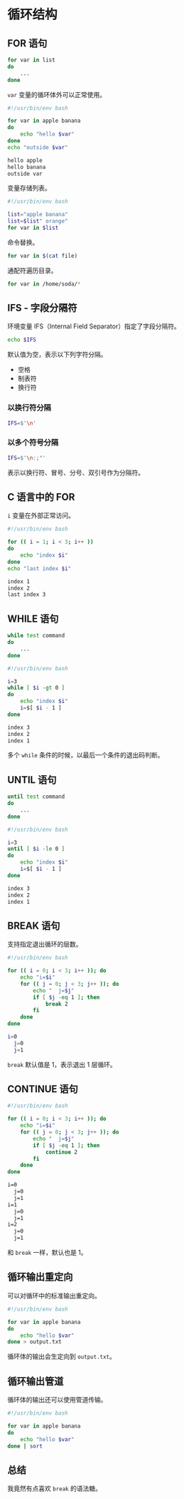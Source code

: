 # 循环结构

## FOR 语句

```bash
for var in list
do
    ...
done
```

`var` 变量的循环体外可以正常使用。

```bash
#!/usr/bin/env bash

for var in apple banana
do
    echo "hello $var"
done
echo "outside $var"
```

```txt
hello apple
hello banana
outside var
```

变量存储列表。

```bash
#!/usr/bin/env bash

list="apple banana"
list=$list" orange"
for var in $list
```

命令替换。

```bash
for var in $(cat file)
```

通配符遍历目录。

```bash
for var in /home/soda/*
```

## IFS - 字段分隔符

环境变量 IFS（Internal Field Separator）指定了字段分隔符。

```bash
echo $IFS
```

默认值为空，表示以下列字符分隔。

* 空格
* 制表符
* 换行符

### 以换行符分隔

```bash
IFS=$'\n'
```

### 以多个符号分隔

```bash
IFS=$'\n:;"'
```

表示以换行符、冒号、分号、双引号作为分隔符。

## C 语言中的 FOR

`i` 变量在外部正常访问。

```bash
#!/usr/bin/env bash

for (( i = 1; i < 3; i++ ))
do
    echo "index $i"
done
echo "last index $i"
```

```txt
index 1
index 2
last index 3
```

## WHILE 语句

```bash
while test command
do
    ...
done
```

```bash
#!/usr/bin/env bash

i=3
while [ $i -gt 0 ]
do
    echo "index $i"
    i=$[ $i - 1 ]
done
```

```txt
index 3
index 2
index 1
```

多个 `while` 条件的时候，以最后一个条件的退出码判断。

## UNTIL 语句

```bash
until test command
do
    ...
done
```

```bash
#!/usr/bin/env bash

i=3
until [ $i -le 0 ]
do
    echo "index $i"
    i=$[ $i - 1 ]
done
```

```txt
index 3
index 2
index 1
```

## BREAK 语句

支持指定退出循环的层数。

```bash
#!/usr/bin/env bash

for (( i = 0; i < 3; i++ )); do
    echo "i=$i"
    for (( j = 0; j < 3; j++ )); do
        echo "  j=$j"
        if [ $j -eq 1 ]; then
            break 2
        fi
    done
done
```

```bash
i=0
  j=0
  j=1
```

`break` 默认值是 1，表示退出 1 层循环。

## CONTINUE 语句

```bash
#!/usr/bin/env bash

for (( i = 0; i < 3; i++ )); do
    echo "i=$i"
    for (( j = 0; j < 3; j++ )); do
        echo "  j=$j"
        if [ $j -eq 1 ]; then
            continue 2
        fi
    done
done
```

```txt
i=0
  j=0
  j=1
i=1
  j=0
  j=1
i=2
  j=0
  j=1
```

和 `break` 一样，默认也是 1。

## 循环输出重定向

可以对循环中的标准输出重定向。

```bash
#!/usr/bin/env bash

for var in apple banana
do
    echo "hello $var"
done > output.txt
```

循环体的输出会生定向到 `output.txt`。

## 循环输出管道

循环体的输出还可以使用管道传输。

```bash
#!/usr/bin/env bash

for var in apple banana
do
    echo "hello $var"
done | sort
```

## 总结

我竟然有点喜欢 `break` 的语法糖。
